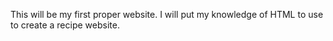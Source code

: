This will be my first proper website. I will put my knowledge of HTML to use to create a recipe website. 